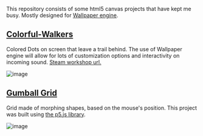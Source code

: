 This repository consists of some html5 canvas projects that have kept me busy. Mostly designed for [Wallpaper engine](http://store.steampowered.com/app/431960).

## [Colorful-Walkers](https://smudgy.github.io/html5-canvas-projects/colorful_music_walkers/)
Colored Dots on screen that leave a trail behind. The use of Wallpaper engine will allow for lots of customization options and interactivity on incoming sound.
[Steam workshop url.](http://steamcommunity.com/sharedfiles/filedetails/?id=1131881382)

![image](https://github.com/TomRoozendaal/html5-canvas-projects/assets/26416575/b004c1ff-301a-4266-8247-89e06ce10a87)

## [Gumball Grid](https://smudgy.github.io/html5-canvas-projects/gumball%20grid)
Grid made of morphing shapes, based on the mouse's position.
This project was built using [the p5.js library](https://p5js.org/).

![image](https://github.com/TomRoozendaal/html5-canvas-projects/assets/26416575/196c6cd7-8e99-4570-96d8-ad12581a9ac0)

